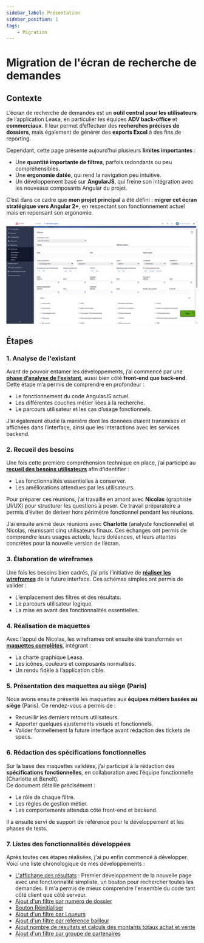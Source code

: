 ```yaml
---
sidebar_label: Présentation
sidebar_position: 1
tags: 
    - Migration
---
```

# Migration de l'écran de recherche de demandes

## Contexte

L’écran de recherche de demandes est un **outil central pour les utilisateurs** de l’application Leasa, en particulier les équipes **ADV back-office** et **commerciaux**. Il leur permet d’effectuer des **recherches précises de dossiers**, mais également de générer des **exports Excel** à des fins de reporting.

Cependant, cette page présente aujourd’hui plusieurs **limites importantes** :

- Une **quantité importante de filtres**, parfois redondants ou peu compréhensibles.
- Une **ergonomie datée**, qui rend la navigation peu intuitive.
- Un développement basé sur **AngularJS**, qui freine son intégration avec les nouveaux composants Angular du projet.

C’est dans ce cadre que **mon projet principal** a été défini : **migrer cet écran stratégique vers Angular 2+**, en respectant son fonctionnement actuel mais en repensant son ergonomie.

![alt text](image.png)

## Étapes

### 1. Analyse de l'existant

Avant de pouvoir entamer les développements, j’ai commencé par une [**phase d’analyse de l’existant**](../../annexes/analyse_existant_recherche_demande.md), aussi bien côté **front-end que back-end**. Cette étape m’a permis de comprendre en profondeur :

- Le fonctionnement du code AngularJS actuel.
- Les différentes couches métier liées à la recherche.
- Le parcours utilisateur et les cas d’usage fonctionnels.

J’ai également étudié la manière dont les données étaient transmises et affichées dans l’interface, ainsi que les interactions avec les services backend.

### 2. Recueil des besoins

Une fois cette première compréhension technique en place, j’ai participé au [**recueil des besoins utilisateurs**](../../annexes/cr_recueil_besoins_recherche_demande.md) afin d’identifier :

- Les fonctionnalités essentielles à conserver.
- Les améliorations attendues par les utilisateurs.

Pour préparer ces réunions, j’ai travaillé en amont avec **Nicolas** (graphiste UI/UX) pour structurer les questions à poser. Ce travail préparatoire a permis d’éviter de dériver hors périmètre fonctionnel pendant les réunions.

J’ai ensuite animé deux réunions avec **Charlotte** (analyste fonctionnelle) et Nicolas, réunissant cinq utilisateurs finaux. Ces échanges ont permis de comprendre leurs usages actuels, leurs doléances, et leurs attentes concrètes pour la nouvelle version de l’écran.

### 3. Élaboration de wireframes

Une fois les besoins bien cadrés, j’ai pris l’initiative de **[réaliser les wireframes](../../annexes/Maquette.md#wireframes-drawio)** de la future interface. Ces schémas simples ont permis de valider :

- L’emplacement des filtres et des résultats.
- Le parcours utilisateur logique.
- La mise en avant des fonctionnalités essentielles.

### 4. Réalisation de maquettes

Avec l’appui de Nicolas, les wireframes ont ensuite été transformés en **[maquettes complètes](../../annexes/Maquette.md#maquettes)**, intégrant :

- La charte graphique Leasa.
- Les icônes, couleurs et composants normalisés.
- Un rendu fidèle à l’application cible.

### 5. Présentation des maquettes au siège (Paris)

Nous avons ensuite présenté les maquettes aux **équipes métiers basées au siège** (Paris). Ce rendez-vous a permis de :

- Recueillir les derniers retours utilisateurs.
- Apporter quelques ajustements visuels et fonctionnels.
- Valider formellement la future interface avant rédaction des tickets de specs.

### 6. Rédaction des spécifications fonctionnelles

Sur la base des maquettes validées, j’ai participé à la rédaction des **spécifications fonctionnelles**, en collaboration avec l’équipe fonctionnelle (Charlotte et Benoît).  
Ce document détaille précisément :

- Le rôle de chaque filtre.
- Les règles de gestion métier.
- Les comportements attendus côté front-end et backend.

Il a ensuite servi de support de référence pour le développement et les phases de tests.

### 7. Listes des fonctionnalités développées

Après toutes ces étapes réalisées, j'ai pu enfin commencé à développer. Voici une liste chronologique de mes développements :

- [L'affichage des résultats](./Affichage_des_resultats/) : Premier développement de la nouvelle page avec une fonctionnalité simpliste, un bouton pour rechercher toutes les demandes. Il m'a permis de mieux comprendre l'ensemble du code tant côté client que côté serveur.
- [Ajout d'un filtre par numéro de dossier](./Ajout_du_premier_critere_recherche/Cote-client.md)
- [Bouton Réinitialiser](./Ajout_bouton_reinit/Cote-client.md)
- [Ajout d'un filtre par Loueurs](./Ajout_du_deuxieme_critere_recherche/index.md)
- [Ajout d'un filtre par référence bailleur](./Ajout_du_troisieme_critere_recherche/index.md)
- [Ajout nombre de résultats et calculs des montants totaux achat et vente](./Ajout_nb_resultats_calcul_montants_ht/Cote-client.md)
- [Ajout d'un filtre par groupe de partenaires](./Ajout_filtre_groupe_partenaires/cote_client.md)
